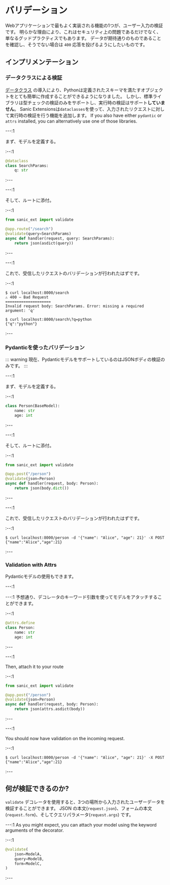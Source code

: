 # バリデーション

Webアプリケーションで最もよく実装される機能の1つが、ユーザー入力の検証です。 明らかな理由により、これはセキュリティ上の問題であるだけでなく、単なるグッドプラクティスでもあります。 データが期待通りのものであることを確認し、そうでない場合は `400` 応答を投げるようにしたいものです。

## インプリメンテーション

### データクラスによる検証

[データクラス](https://docs.python.org/3/library/dataclasses.html) の導入により、Pythonは定義されたスキーマを満たすオブジェクトをとても簡単に作成することができるようになりました。 しかし、標準ライブラリは型チェックの検証のみをサポートし、実行時の検証はサポート**していません**。 Sanic Extensionsは`dataclasses`を使って、入力されたリクエストに対して実行時の検証を行う機能を追加します。 If you also have either `pydantic` or `attrs` installed, you can alternatively use one of those libraries.

---:1

まず、モデルを定義する。

:--:1

```python
@dataclass
class SearchParams:
    q: str
```

:---

---:1

そして、ルートに添付。

:--:1

```python
from sanic_ext import validate

@app.route("/search")
@validate(query=SearchParams)
async def handler(request, query: SearchParams):
    return json(asdict(query))
```

:---

---:1

これで、受信したリクエストのバリデーションが行われたはずです。

:--:1

```
$ curl localhost:8000/search                                       
⚠️ 400 — Bad Request
====================
Invalid request body: SearchParams. Error: missing a required argument: 'q'
```
```
$ curl localhost:8000/search\?q=python                             
{"q":"python"}
```

:---

### Pydanticを使ったバリデーション


::: warning
現在、PydanticモデルをサポートしているのはJSONボディの検証のみです。
:::

---:1

まず、モデルを定義する。

:--:1

```python
class Person(BaseModel):
    name: str
    age: int
```

:---

---:1

そして、ルートに添付。

:--:1

```python
from sanic_ext import validate

@app.post("/person")
@validate(json=Person)
async def handler(request, body: Person):
    return json(body.dict())
```
:---

---:1

これで、受信したリクエストのバリデーションが行われたはずです。

:--:1

```
$ curl localhost:8000/person -d '{"name": "Alice", "age": 21}' -X POST  
{"name":"Alice","age":21}
```

:---

### Validation with Attrs


Pydanticモデルの使用もできます。

---:1

---:1 予想通り、デコレータのキーワード引数を使ってモデルをアタッチすることができます。

:--:1

```python
@attrs.define
class Person:
    name: str
    age: int

```

:---

---:1

Then, attach it to your route

:--:1

```python
from sanic_ext import validate

@app.post("/person")
@validate(json=Person)
async def handler(request, body: Person):
    return json(attrs.asdict(body))
```
:---

---:1

You should now have validation on the incoming request.

:--:1

```
$ curl localhost:8000/person -d '{"name": "Alice", "age": 21}' -X POST  
{"name":"Alice","age":21}
```

:---

## 何が検証できるのか?

`validate` デコレータを使用すると、3つの場所から入力されたユーザーデータを検証することができます。 JSON の本文(`request.json`)、フォームの本文(`request.form`)、そしてクエリパラメータ(`request.args`) です。

---:1 As you might expect, you can attach your model using the keyword arguments of the decorator.

:--:1
```python
@validate(
    json=ModelA,
    query=ModelB,
    form=ModelC,
)
```
:---
